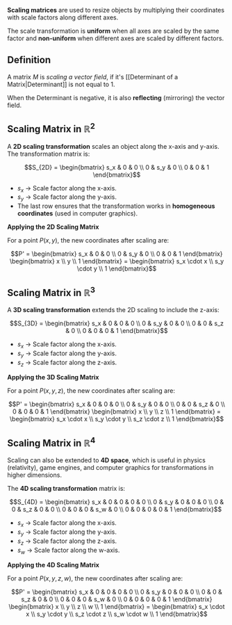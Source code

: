 **Scaling matrices** are used to resize objects by multiplying their coordinates with scale factors along different axes.

The scale transformation is **uniform** when all axes are scaled by the same factor and **non-uniform** when different axes are scaled by different factors.

## Definition

A matrix $M$ is *scaling a vector field*, if it's [[Determinant of a Matrix|Determinant]] is not equal to 1.

When the Determinant is negative, it is also **reflecting** (mirroring) the vector field.

## Scaling Matrix in $ℝ^2$

A **2D scaling transformation** scales an object along the x-axis and y-axis. The transformation matrix is:

$$S_{2D} = \begin{bmatrix} s_x & 0 & 0 \\ 0 & s_y & 0 \\ 0 & 0 & 1 \end{bmatrix}$$

- $s_x$ → Scale factor along the x-axis.
- $s_y$ → Scale factor along the y-axis.
- The last row ensures that the transformation works in **homogeneous coordinates** (used in computer graphics).

**Applying the 2D Scaling Matrix**

For a point $P(x, y)$, the new coordinates after scaling are:

$$P' = \begin{bmatrix} s_x & 0 & 0 \\ 0 & s_y & 0 \\ 0 & 0 & 1 \end{bmatrix} \begin{bmatrix} x \\ y \\ 1 \end{bmatrix} = \begin{bmatrix} s_x \cdot x \\ s_y \cdot y \\ 1 \end{bmatrix}$$

## Scaling Matrix in $ℝ^3$

A **3D scaling transformation** extends the 2D scaling to include the z-axis:

$$S_{3D} = \begin{bmatrix} s_x & 0 & 0 & 0 \\ 0 & s_y & 0 & 0 \\ 0 & 0 & s_z & 0 \\ 0 & 0 & 0 & 1 \end{bmatrix}$$

- $s_x$ → Scale factor along the x-axis.
- $s_y$ → Scale factor along the y-axis.
- $s_z$ → Scale factor along the z-axis.

**Applying the 3D Scaling Matrix**

For a point $P(x, y, z)$, the new coordinates after scaling are:

$$P' = \begin{bmatrix} s_x & 0 & 0 & 0 \\ 0 & s_y & 0 & 0 \\ 0 & 0 & s_z & 0 \\ 0 & 0 & 0 & 1 \end{bmatrix} \begin{bmatrix} x \\ y \\ z \\ 1 \end{bmatrix} = \begin{bmatrix} s_x \cdot x \\ s_y \cdot y \\ s_z \cdot z \\ 1 \end{bmatrix}$$

## Scaling Matrix in $ℝ^4$

Scaling can also be extended to **4D space**, which is useful in physics (relativity), game engines, and computer graphics for transformations in higher dimensions.

The **4D scaling transformation** matrix is:

$$S_{4D} = \begin{bmatrix} s_x & 0 & 0 & 0 & 0 \\ 0 & s_y & 0 & 0 & 0 \\ 0 & 0 & s_z & 0 & 0 \\ 0 & 0 & 0 & s_w & 0 \\ 0 & 0 & 0 & 0 & 1 \end{bmatrix}$$

- $s_x$ → Scale factor along the x-axis.
- $s_y$ → Scale factor along the y-axis.
- $s_z$ → Scale factor along the z-axis.
- $s_w$ → Scale factor along the w-axis.

**Applying the 4D Scaling Matrix**

For a point $P(x, y, z, w)$, the new coordinates after scaling are:

$$P' = \begin{bmatrix} s_x & 0 & 0 & 0 & 0 \\ 0 & s_y & 0 & 0 & 0 \\ 0 & 0 & s_z & 0 & 0 \\ 0 & 0 & 0 & s_w & 0 \\ 0 & 0 & 0 & 0 & 1 \end{bmatrix} \begin{bmatrix} x \\ y \\ z \\ w \\ 1 \end{bmatrix} = \begin{bmatrix} s_x \cdot x \\ s_y \cdot y \\ s_z \cdot z \\ s_w \cdot w \\ 1 \end{bmatrix}$$
